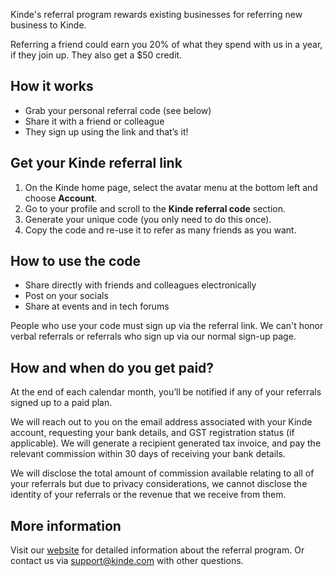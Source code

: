 
Kinde's referral program rewards existing businesses for referring new business to Kinde. 

Referring a friend could earn you 20% of what they spend with us in a year, if they join up. They also get a $50 credit. 

## How it works

- Grab your personal referral code (see below)
- Share it with a friend or colleague
- They sign up using the link and that’s it!

## Get your Kinde referral link

1. On the Kinde home page, select the avatar menu at the bottom left and choose **Account**.
2. Go to your profile and scroll to the **Kinde referral code** section.
3. Generate your unique code (you only need to do this once).
4. Copy the code and re-use it to refer as many friends as you want.

## How to use the code

- Share directly with friends and colleagues electronically
- Post on your socials
- Share at events and in tech forums

People who use your code must sign up via the referral link. We can't honor verbal referrals or referrals who sign up via our normal sign-up page.

## How and when do you get paid?

At the end of each calendar month, you’ll be notified if any of your referrals signed up to a paid plan.

We will reach out to you on the email address associated with your Kinde account, requesting your bank details, and GST registration status (if applicable). We will generate a recipient generated tax invoice, and pay the relevant commission within 30 days of receiving your bank details.

We will disclose the total amount of commission available relating to all of your referrals but due to privacy considerations, we cannot disclose the identity of your referrals or the revenue that we receive from them.

## More information

Visit our [website](https://kinde.com/refer/) for detailed information about the referral program. Or contact us via support@kinde.com with other questions.
